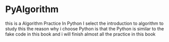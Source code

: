 # PyAlgorithm
this is a Algorithm Practice In Python
I select the introduction to algorithm to study this
the reason why i choose Python is that the Python is similar to the fake code in this book
and i will finish almost all the practice in this book
